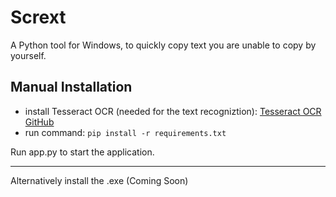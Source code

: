# Scrext
A Python tool for Windows, to quickly copy text you are unable to copy by yourself. 
## Manual Installation
- install Tesseract OCR (needed for the text recogniztion): [Tesseract OCR GitHub](https://github.com/UB-Mannheim/tesseract/wiki)
- run command: `pip install -r requirements.txt`

Run app.py to start the application.
_____
Alternatively install the .exe (Coming Soon)
